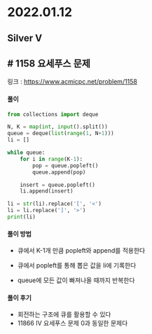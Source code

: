 # 2022.01.12

## Silver V

## # 1158 요세푸스 문제

링크 : https://www.acmicpc.net/problem/1158



#### 풀이

```python
from collections import deque

N, K = map(int, input().split())
queue = deque(list(range(1, N+1)))
li = []

while queue:
    for i in range(K-1):
        pop = queue.popleft()
        queue.append(pop)

    insert = queue.popleft()
    li.append(insert)

li = str(li).replace('[', '<')
li = li.replace(']', '>')
print(li)
```



#### 풀이 방법

* 큐에서 K-1개 만큼 popleft와 append를 적용한다

* 큐에서 popleft를 통해 뽑은 값을 li에 기록한다

* queue에 모든 값이 빠져나올 때까지 반복한다

  

#### 풀이 후기

* 회전하는 구조에 큐를 활용할 수 있다
* 11866 IV 요세푸스 문제 0과 동일한 문제다
